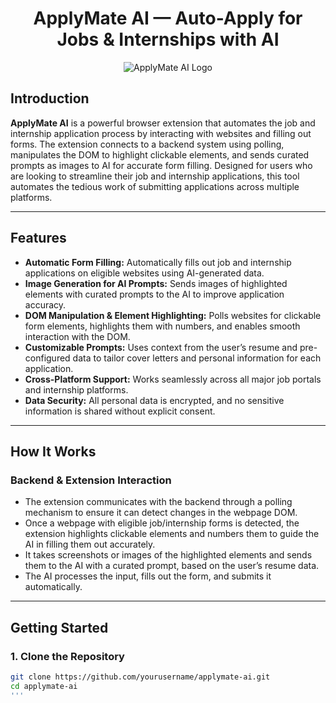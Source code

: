 <div align="center">

# ApplyMate AI — Auto-Apply for Jobs & Internships with AI

![ApplyMate AI Logo](https://media4.giphy.com/media/v1.Y2lkPTc5MGI3NjExOGpnb25hMjl1MHpoZm8wYnh0cDhycWh1YnJ4a3B1andwOXhjczNwZyZlcD12MV9pbnRlcm5hbF9naWZfYnlfaWQmY3Q9Zw/GVvrU5IhK0V4j7Gbxp/giphy.gif)
</div>


## **Introduction**

**ApplyMate AI** is a powerful browser extension that automates the job and internship application process by interacting with websites and filling out forms. The extension connects to a backend system using polling, manipulates the DOM to highlight clickable elements, and sends curated prompts as images to AI for accurate form filling. Designed for users who are looking to streamline their job and internship applications, this tool automates the tedious work of submitting applications across multiple platforms.

---

## **Features**

-  **Automatic Form Filling:** Automatically fills out job and internship applications on eligible websites using AI-generated data.
-  **Image Generation for AI Prompts:** Sends images of highlighted elements with curated prompts to the AI to improve application accuracy.
-  **DOM Manipulation & Element Highlighting:** Polls websites for clickable form elements, highlights them with numbers, and enables smooth interaction with the DOM.
-  **Customizable Prompts:** Uses context from the user’s resume and pre-configured data to tailor cover letters and personal information for each application.
-  **Cross-Platform Support:** Works seamlessly across all major job portals and internship platforms.
-  **Data Security:** All personal data is encrypted, and no sensitive information is shared without explicit consent.

---

## **How It Works**

### **Backend & Extension Interaction**

- The extension communicates with the backend through a polling mechanism to ensure it can detect changes in the webpage DOM.
- Once a webpage with eligible job/internship forms is detected, the extension highlights clickable elements and numbers them to guide the AI in filling them out accurately.
- It takes screenshots or images of the highlighted elements and sends them to the AI with a curated prompt, based on the user’s resume data.
- The AI processes the input, fills out the form, and submits it automatically.

---

## **Getting Started**

### **1. Clone the Repository**

```bash
git clone https://github.com/yourusername/applymate-ai.git
cd applymate-ai
'''

